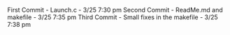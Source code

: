 First Commit - Launch.c - 3/25 7:30 pm
Second Commit - ReadMe.md and makefile - 3/25 7:35 pm 
Third Commit - Small fixes in the makefile - 3/25 7:38 pm
